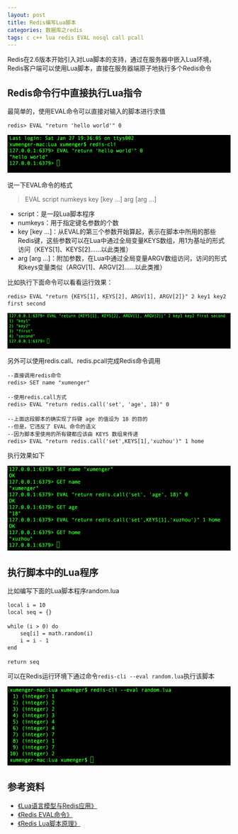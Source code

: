 ```yaml
---
layout: post
title: Redis编写Lua脚本
categories: 数据库之redis
tags: c c++ lua redis EVAL nosql call pcall
---
```


Redis在2.6版本开始引入对Lua脚本的支持，通过在服务器中嵌入Lua环境，Redis客户端可以使用Lua脚本，直接在服务器端原子地执行多个Redis命令

## Redis命令行中直接执行Lua指令

最简单的，使用EVAL命令可以直接对输入的脚本进行求值

```
redis> EVAL "return 'hello world'" 0
```

![image](../media/image/2018-01-27/01.png)

说一下EVAL命令的格式

>EVAL script numkeys key [key ...] arg [arg ...]

* script：是一段Lua脚本程序
* numkeys：用于指定键名参数的个数
* key [key ...]：从EVAL的第三个参数开始算起，表示在脚本中所用的那些Redis键，这些参数可以在Lua中通过全局变量KEYS数组，用1为基址的形式访问（KEYS[1]、KEYS[2]……以此类推）
* arg [arg ...]：附加参数，在Lua中通过全局变量ARGV数组访问，访问的形式和keys变量类似（ARGV[1]、ARGV[2]……以此类推）

比如执行下面命令可以看看运行效果：

```
redis> EVAL "return {KEYS[1], KEYS[2], ARGV[1], ARGV[2]}" 2 key1 key2 first second
```

![image](../media/image/2018-01-27/02.png)

另外可以使用redis.call、redis.pcall完成Redis命令调用

```
--直接调用redis命令
redis> SET name "xumenger"

--使用redis.call方式
redis> EVAL "return redis.call('set', 'age', 18)" 0

--上面这段脚本的确实现了将键 age 的值设为 18 的目的
--但是，它违反了 EVAL 命令的语义
--因为脚本里使用的所有键都应该由 KEYS 数组来传递
redis> EVAL "return redis.call('set',KEYS[1],'xuzhou')" 1 home
```

执行效果如下

![image](../media/image/2018-01-27/03.png)

## 执行脚本中的Lua程序

比如编写下面的Lua脚本程序random.lua

```
local i = 10
local seq = {}

while (i > 0) do
    seq[i] = math.random(i)
    i = i - 1
end

return seq
```

可以在Redis运行环境下通过命令`redis-cli --eval random.lua`执行该脚本

![image](../media/image/2018-01-27/04.png)

## 参考资料

* [《Lua语言模型与Redis应用》](http://blog.jobbole.com/106456/?utm_source=blog.jobbole.com&utm_medium=relatedPosts)
* [《Redis EVAL命令》](http://www.runoob.com/redis/scripting-eval.html)
* [《Redis Lua脚本原理》](https://www.cnblogs.com/xing901022/p/4872279.html)
